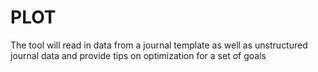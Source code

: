 # PLOT
The tool will read in data from a journal template as well as unstructured journal data and provide tips on optimization for a set of goals
